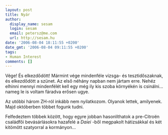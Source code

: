 ```yaml
---
layout: post
title: Nyár
author:
  display_name: sesam
  login: sesam
  email: petersz@me.com
  url: http://sesam.hu
date: '2006-08-04 18:11:55 +0200'
date_gmt: '2006-08-04 09:11:55 +0200'
tags:
- Human Interest
comments: []
---
```


Vége! És elkezdődött! Mármint vége mindenféle vizsga- és tesztidőszaknak, és elkezdődött a szünet. Az első néhány napban nem jártam erre. Nehéz elhinni mennyi mindenfélét kell egy még ily kis szoba környékén is csinálni... nameg le is voltam fáradva erősen ugye.

Az utóbbi három ZH-ról inkább nem nyilatkozom. Olyanok lettek, amilyenek. Majd októberben többet fogunk tudni.

Felfedeztem többek között, hogy egyre jobban hasonlíthatok a pre-Citroën családfői bevásárlásokra hazafelé a _Daiei_ -ből megpakolt hátizsákkal és két kitömött szatyorral a kormányon...
